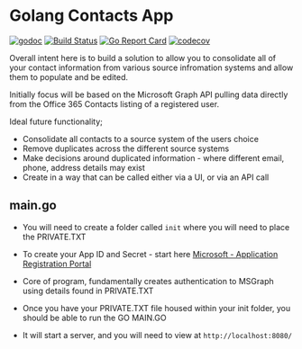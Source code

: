 # Golang Contacts App

[![godoc](https://godoc.org/github.com/darren0609/contact-reviewer?status.svg)](https://godoc.org/github.com/darren0609/contact-reviewer)
[![Build Status](https://travis-ci.org/darren0609/contact-reviewer.svg?branch=refactoring)](https://travis-ci.org/darren0609/contact-reviewer)
[![Go Report Card](https://goreportcard.com/badge/github.com/darren0609/contact-reviewer)](https://goreportcard.com/report/github.com/darren0609/contact-reviewer)
[![codecov](https://codecov.io/gh/darren0609/contact-reviewer/branch/master/graph/badge.svg)](https://codecov.io/gh/darren0609/contact-reviewer)

Overall intent here is to build a solution to allow you to consolidate all of your contact information from various source infromation systems and allow them to populate and be edited. 

Initially focus will be based on the Microsoft Graph API pulling data directly from the Office 365 Contacts listing of a registered user. 

Ideal future functionality; 
* Consolidate all contacts to a source system of the users choice
* Remove duplicates across the different source systems
* Make decisions around duplicated information - where different email, phone, address details may exist
* Create in a way that can be called either via a UI, or via an API call

## main.go 

- You will need to create a folder called `init` where you will need to place the PRIVATE.TXT
- To create your App ID and Secret - start here  [Microsoft - Application Registration Portal](https://apps.dev.microsoft.com)
- Core of program, fundamentally creates authentication to MSGraph using details found in PRIVATE.TXT
- Once you have your PRIVATE.TXT file housed within your init folder, you should be able to run the GO MAIN.GO 

- It will start a server, and you will need to view at `http://localhost:8080/` 

